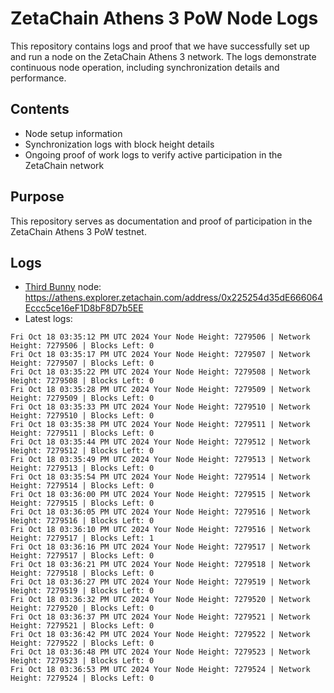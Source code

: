 # ZetaChain Athens 3 PoW Node Logs
This repository contains logs and proof that we have successfully set up and run a node on the ZetaChain Athens 3 network. The logs demonstrate continuous node operation, including synchronization details and performance.

## Contents
- Node setup information
- Synchronization logs with block height details
- Ongoing proof of work logs to verify active participation in the ZetaChain network

## Purpose
This repository serves as documentation and proof of participation in the ZetaChain Athens 3 PoW testnet.

## Logs

- [Third Bunny](https://thirdbunny.xyz/) node: https://athens.explorer.zetachain.com/address/0x225254d35dE666064Eccc5ce16eF1D8bF8D7b5EE
- Latest logs:
```
Fri Oct 18 03:35:12 PM UTC 2024 Your Node Height: 7279506 | Network Height: 7279506 | Blocks Left: 0
Fri Oct 18 03:35:17 PM UTC 2024 Your Node Height: 7279507 | Network Height: 7279507 | Blocks Left: 0
Fri Oct 18 03:35:22 PM UTC 2024 Your Node Height: 7279508 | Network Height: 7279508 | Blocks Left: 0
Fri Oct 18 03:35:28 PM UTC 2024 Your Node Height: 7279509 | Network Height: 7279509 | Blocks Left: 0
Fri Oct 18 03:35:33 PM UTC 2024 Your Node Height: 7279510 | Network Height: 7279510 | Blocks Left: 0
Fri Oct 18 03:35:38 PM UTC 2024 Your Node Height: 7279511 | Network Height: 7279511 | Blocks Left: 0
Fri Oct 18 03:35:44 PM UTC 2024 Your Node Height: 7279512 | Network Height: 7279512 | Blocks Left: 0
Fri Oct 18 03:35:49 PM UTC 2024 Your Node Height: 7279513 | Network Height: 7279513 | Blocks Left: 0
Fri Oct 18 03:35:54 PM UTC 2024 Your Node Height: 7279514 | Network Height: 7279514 | Blocks Left: 0
Fri Oct 18 03:36:00 PM UTC 2024 Your Node Height: 7279515 | Network Height: 7279515 | Blocks Left: 0
Fri Oct 18 03:36:05 PM UTC 2024 Your Node Height: 7279516 | Network Height: 7279516 | Blocks Left: 0
Fri Oct 18 03:36:10 PM UTC 2024 Your Node Height: 7279516 | Network Height: 7279517 | Blocks Left: 1
Fri Oct 18 03:36:16 PM UTC 2024 Your Node Height: 7279517 | Network Height: 7279517 | Blocks Left: 0
Fri Oct 18 03:36:21 PM UTC 2024 Your Node Height: 7279518 | Network Height: 7279518 | Blocks Left: 0
Fri Oct 18 03:36:27 PM UTC 2024 Your Node Height: 7279519 | Network Height: 7279519 | Blocks Left: 0
Fri Oct 18 03:36:32 PM UTC 2024 Your Node Height: 7279520 | Network Height: 7279520 | Blocks Left: 0
Fri Oct 18 03:36:37 PM UTC 2024 Your Node Height: 7279521 | Network Height: 7279521 | Blocks Left: 0
Fri Oct 18 03:36:42 PM UTC 2024 Your Node Height: 7279522 | Network Height: 7279522 | Blocks Left: 0
Fri Oct 18 03:36:48 PM UTC 2024 Your Node Height: 7279523 | Network Height: 7279523 | Blocks Left: 0
Fri Oct 18 03:36:53 PM UTC 2024 Your Node Height: 7279524 | Network Height: 7279524 | Blocks Left: 0
```
